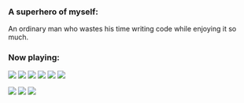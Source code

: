 ### A superhero of myself:
An ordinary man who wastes his time writing code while enjoying it so much.

### Now playing:
![](https://img.shields.io/badge/Laravel-111827?style=for-the-badge&logo=laravel&logoColor=FF3A27)
![](https://img.shields.io/badge/React-23272F?style=for-the-badge&logo=react&logoColor=139ECA)
![](https://img.shields.io/badge/jQuery-0769AD?style=for-the-badge&logo=jquery&logoColor=white)
![](https://img.shields.io/badge/Go-00ADD8?style=for-the-badge&logo=go&logoColor=white)
![](https://img.shields.io/badge/Bootstrap-563D7C?style=for-the-badge&logo=bootstrap&logoColor=white)
![](https://img.shields.io/badge/Tailwind-F8FAFC?style=for-the-badge&logo=tailwindcss&logoColor=38BDF8)

<!-- <img align="left" alt="far1023's Github Stats" src="https://github-readme-stats.vercel.app/api?username=far1023&show_icons=true&hide_border=true" /> -->

[<img src="https://img.shields.io/badge/website-07405E?style=for-the-badge&logo=About.me&logoColor=white" />][profile]
[<img src="https://img.shields.io/badge/LinkedIn-0077B5?style=for-the-badge&logo=linkedin&logoColor=white" />][linkedin]
[<img src="https://img.shields.io/badge/Gmail-D14836?style=for-the-badge&logo=gmail&logoColor=white" />][gmail]

[profile]: https://far1023.github.io
[linkedin]: https://linkedin.com/in/fuadagilr
[gmail]: mailto:fuadagilr@gmail.com
